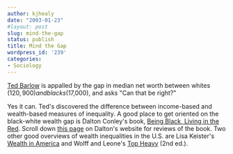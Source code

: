 ```yaml
---
author: kjhealy
date: "2003-01-23"
#layout: post
slug: mind-the-gap
status: publish
title: Mind the Gap
wordpress_id: '239'
categories:
- Sociology
---
```


[Ted Barlow](http://tedbarlow.blogspot.com/2003_01_19_tedbarlow_archive.html#87904254 "tedbarlow") is appalled by the gap in median net worth between whites ($120,900) and blacks ($17,000), and asks "Can that be right?"

Yes it can. Ted's discovered the difference between income-based and wealth-based measures of inequality. A good place to get oriented on the black-white wealth gap is Dalton Conley's book, [Being Black, Living in the Red](http://www.amazon.com/exec/obidos/tg/detail/-/0520216733). Scroll down [this page](http://home.nyu.edu/~dc66/honky_frmset.html) on Dalton's website for reviews of the book. Two other good overviews of wealth inequalities in the U.S. are Lisa Keister's [Wealth in America](http://www.amazon.com/exec/obidos/tg/detail/-/0521627516) and Wolff and Leone's [Top Heavy](http://www.amazon.com/exec/obidos/tg/detail/-/1565846656) (2nd ed.).

